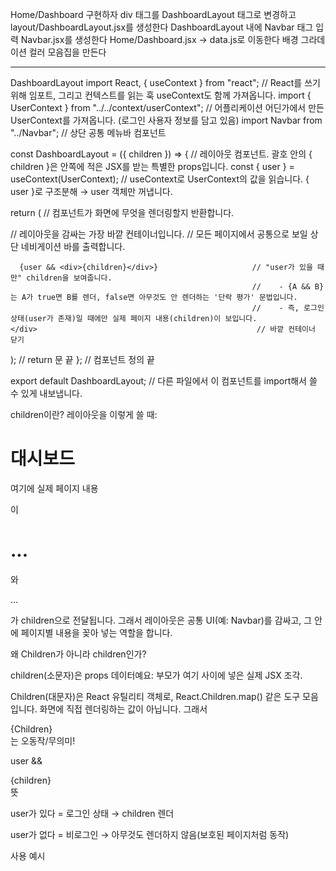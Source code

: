 Home/Dashboard 구현하자
div 태그를 DashboardLayout 태그로 변경하고 
layout/DashboardLayout.jsx를 생성한다
DashboardLayout 내에 Navbar 태그 입력
Navbar.jsx를 생성한다
Home/Dashboard.jsx -> data.js로 이동한다
배경 그라데이션 컬러 모음집을 만든다


---
DashboardLayout
import React, { useContext } from "react";                 // React를 쓰기 위해 임포트, 그리고 컨텍스트를 읽는 훅 useContext도 함께 가져옵니다.
import { UserContext } from "../../context/userContext";   // 어플리케이션 어딘가에서 만든 UserContext를 가져옵니다. (로그인 사용자 정보를 담고 있음)
import Navbar from "../Navbar";                            // 상단 공통 메뉴바 컴포넌트

const DashboardLayout = ({ children }) => {                // 레이아웃 컴포넌트. 괄호 안의 { children }은 <DashboardLayout>안쪽에 적은 JSX를 받는 특별한 props입니다.
  const { user } = useContext(UserContext);                // useContext로 UserContext의 값을 읽습니다. { user }로 구조분해 → user 객체만 꺼냅니다.

  return (                                                 // 컴포넌트가 화면에 무엇을 렌더링할지 반환합니다.
    <div>                                                  // 레이아웃을 감싸는 가장 바깥 컨테이너입니다.
      <Navbar />                                           // 모든 페이지에서 공통으로 보일 상단 네비게이션 바를 출력합니다.

      {user && <div>{children}</div>}                     // "user가 있을 때만" children을 보여줍니다.
                                                          //    - {A && B}는 A가 true면 B를 렌더, false면 아무것도 안 렌더하는 '단락 평가' 문법입니다.
                                                          //    - 즉, 로그인 상태(user가 존재)일 때에만 실제 페이지 내용(children)이 보입니다.
    </div>                                                 // 바깥 컨테이너 닫기
  );                                                       // return 문 끝
};                                                         // 컴포넌트 정의 끝

export default DashboardLayout;                            // 다른 파일에서 이 컴포넌트를 import해서 쓸 수 있게 내보냅니다.


children이란?
레이아웃을 이렇게 쓸 때:

<DashboardLayout>
  <h1>대시보드</h1>
  <p>여기에 실제 페이지 내용</p>
</DashboardLayout>


이 <h1>... </h1>와 <p>...</p>가 children으로 전달됩니다. 그래서 레이아웃은 공통 UI(예: Navbar)를 감싸고, 그 안에 페이지별 내용을 꽂아 넣는 역할을 합니다.

왜 Children가 아니라 children인가?

children(소문자)은 props 데이터예요: 부모가 <DashboardLayout>여기</DashboardLayout> 사이에 넣은 실제 JSX 조각.

Children(대문자)은 React 유틸리티 객체로, React.Children.map() 같은 도구 모음입니다. 화면에 직접 렌더링하는 값이 아닙니다. 그래서 <div>{Children}</div>는 오동작/무의미!

user && <div>{children}</div> 뜻

user가 있다 = 로그인 상태 → children 렌더

user가 없다 = 비로그인 → 아무것도 렌더하지 않음(보호된 페이지처럼 동작)

사용 예시
